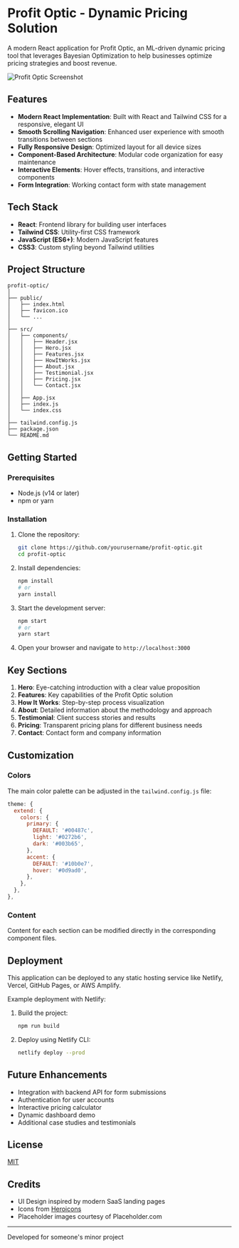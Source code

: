 # Profit Optic - Dynamic Pricing Solution

A modern React application for Profit Optic, an ML-driven dynamic pricing tool that leverages Bayesian Optimization to help businesses optimize pricing strategies and boost revenue.

![Profit Optic Screenshot](https://via.placeholder.com/800x400?text=Profit+Optic+Screenshot)

## Features

- **Modern React Implementation**: Built with React and Tailwind CSS for a responsive, elegant UI
- **Smooth Scrolling Navigation**: Enhanced user experience with smooth transitions between sections
- **Fully Responsive Design**: Optimized layout for all device sizes
- **Component-Based Architecture**: Modular code organization for easy maintenance
- **Interactive Elements**: Hover effects, transitions, and interactive components
- **Form Integration**: Working contact form with state management

## Tech Stack

- **React**: Frontend library for building user interfaces
- **Tailwind CSS**: Utility-first CSS framework
- **JavaScript (ES6+)**: Modern JavaScript features
- **CSS3**: Custom styling beyond Tailwind utilities

## Project Structure

```
profit-optic/
│
├── public/
│   ├── index.html
│   ├── favicon.ico
│   └── ...
│
├── src/
│   ├── components/
│   │   ├── Header.jsx
│   │   ├── Hero.jsx
│   │   ├── Features.jsx
│   │   ├── HowItWorks.jsx
│   │   ├── About.jsx
│   │   ├── Testimonial.jsx
│   │   ├── Pricing.jsx
│   │   └── Contact.jsx
│   │
│   ├── App.jsx
│   ├── index.js
│   └── index.css
│
├── tailwind.config.js
├── package.json
└── README.md
```

## Getting Started

### Prerequisites

- Node.js (v14 or later)
- npm or yarn

### Installation

1. Clone the repository:
   ```bash
   git clone https://github.com/yourusername/profit-optic.git
   cd profit-optic
   ```

2. Install dependencies:
   ```bash
   npm install
   # or
   yarn install
   ```

3. Start the development server:
   ```bash
   npm start
   # or
   yarn start
   ```

4. Open your browser and navigate to `http://localhost:3000`

## Key Sections

1. **Hero**: Eye-catching introduction with a clear value proposition
2. **Features**: Key capabilities of the Profit Optic solution
3. **How It Works**: Step-by-step process visualization
4. **About**: Detailed information about the methodology and approach
5. **Testimonial**: Client success stories and results
6. **Pricing**: Transparent pricing plans for different business needs
7. **Contact**: Contact form and company information

## Customization

### Colors

The main color palette can be adjusted in the `tailwind.config.js` file:

```javascript
theme: {
  extend: {
    colors: {
      primary: {
        DEFAULT: '#00487c',
        light: '#0272b6',
        dark: '#003b65',
      },
      accent: {
        DEFAULT: '#10b0e7',
        hover: '#0d9ad0',
      },
    },
  },
},
```

### Content

Content for each section can be modified directly in the corresponding component files.

## Deployment

This application can be deployed to any static hosting service like Netlify, Vercel, GitHub Pages, or AWS Amplify.

Example deployment with Netlify:

1. Build the project:
   ```bash
   npm run build
   ```

2. Deploy using Netlify CLI:
   ```bash
   netlify deploy --prod
   ```

## Future Enhancements

- Integration with backend API for form submissions
- Authentication for user accounts
- Interactive pricing calculator
- Dynamic dashboard demo
- Additional case studies and testimonials

## License

[MIT](LICENSE)

## Credits

- UI Design inspired by modern SaaS landing pages
- Icons from [Heroicons](https://heroicons.com/)
- Placeholder images courtesy of Placeholder.com

---

Developed for someone's minor project 
